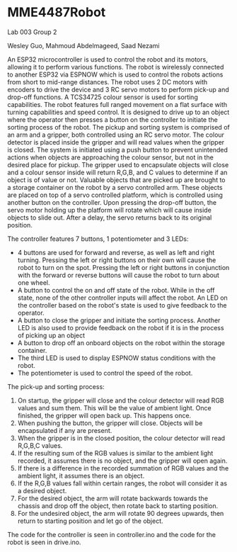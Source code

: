 # MME4487Robot
Lab 003 Group 2  

Wesley Guo, Mahmoud Abdelmageed, Saad Nezami  

An ESP32 microcontroller is used to control the robot and its motors, allowing it to perform various functions. The robot is wirelessly connected to another ESP32 via ESPNOW which is used to control the robots actions from short to mid-range distances. The robot uses 2 DC motors with encoders to drive the device and 3 RC servo motors to perform pick-up and drop-off functions. A TCS34725 colour sensor is used for sorting capabilities. The robot features full ranged movement on a flat surface with turning capabilities and speed control. It is designed to drive up to an object where the operator then presses a button on the controller to initiate the sorting process of the robot. The pickup and sorting system is comprised of an arm and a gripper, both controlled using an RC servo motor. The colour detector is placed inside the gripper and will read values when the gripper is closed. The system is initiated using a push button to prevent unintended actions when objects are approaching the colour sensor, but not in the desired place for pickup. The gripper used to encapsulate objects will close and a colour sensor inside will return R,G,B, and C values to determine if an object is of value or not. Valuable objects that are picked up are brought to a storage container on the robot by a servo controlled arm. These objects are placed on top of a servo controlled platform, which is controlled using another button on the controller. Upon pressing the drop-off button, the servo motor holding up the platform will rotate which will cause inside objects to slide out. After a delay, the servo returns back to its original position.  

The controller features 7 buttons, 1 potentiometer and 3 LEDs:
- 4 buttons are used for forward and reverse, as well as left and right turning. Pressing the left or right buttons on their own will cause the robot to turn on the spot. Pressing the left or right buttons in conjunction with the forward or reverse buttons will cause the robot to turn about one wheel.
- A button to control the on and off state of the robot. While in the off state, none of the other controller inputs will affect the robot. An LED on the controller based on the robot's state is used to give feedback to the operator.
- A button to close the gripper and initiate the sorting process. Another LED is also used to provide feedback on the robot if it is in the process of picking up an object
- A button to drop off an onboard objects on the robot within the storage container.
- The third LED is used to display ESPNOW status conditions with the robot.
- The potentiometer is used to control the speed of the robot.  

The pick-up and sorting process:  
1. On startup, the gripper will close and the colour detector will read RGB values and sum them. This will be the value of ambient light. Once finished, the gripper will open back up. This happens once.  
2. When pushing the button, the gripper will close. Objects will be encapsulated if any are present.
3. When the gripper is in the closed position, the colour detector will read R,G,B,C values.
4. If the resulting sum of the RGB values is similar to the ambient light recorded, it assumes there is no object, and the gripper will open again.  
5. If there is a difference in the recorded summation of RGB values and the ambient light, it assumes there is an object.
6. If the R,G,B values fall within certain ranges, the robot will consider it as a desired object.
7. For the desired object, the arm will rotate backwards towards the chassis and drop off the object, then rotate back to starting position.
8. For the undesired object, the arm will rotate 90 degrees upwards, then return to starting position and let go of the object.

The code for the controller is seen in controller.ino and the code for the robot is seen in drive.ino.  
